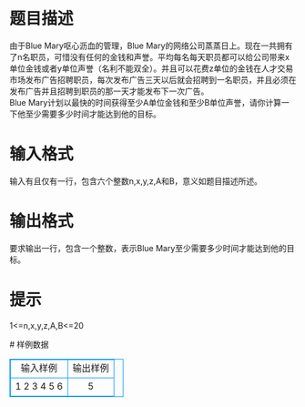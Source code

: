 # 

 
 # 题目描述 
<p>
由于Blue Mary呕心沥血的管理，Blue Mary的网络公司蒸蒸日上。现在一共拥有了n名职员，可惜没有任何的金钱和声誉。平均每名每天职员都可以给公司带来x单位金钱或者y单位声誉（名利不能双全）。并且可以花费z单位的金钱在人才交易市场发布广告招聘职员，每次发布广告三天以后就会招聘到一名职员，并且必须在发布广告并且招聘到职员的那一天才能发布下一次广告。<br>Blue Mary计划以最快的时间获得至少A单位金钱和至少B单位声誉，请你计算一下他至少需要多少时间才能达到他的目标。<br></p> 

 
 # 输入格式 
<p>
输入有且仅有一行，包含六个整数n,x,y,z,A和B，意义如题目描述所述。<br></p> 

 
 # 输出格式 
<p>
要求输出一行，包含一个整数，表示Blue Mary至少需要多少时间才能达到他的目标。<br></p> 

 
 # 提示 
<p>
1<=n,x,y,z,A,B<=20<br></p> 
# 样例数据
<style>
        table,table tr th, table tr td { border:1px solid #0094ff; }
        table { width: 200px; min-height: 25px; line-height: 25px; text-align: center; border-collapse: collapse;}   
    </style>
<table>
	<tr>
		<td>输入样例</td>
		<td>输出样例</td>
	</tr>
<tr><td>1 2 3 4 5 6
</td><td>5</td></tr></table>
